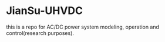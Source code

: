 # JianSu-UHVDC
this is a repo for AC/DC power system modeling, operation and control(research purposes).
